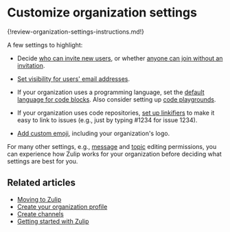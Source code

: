 # Customize organization settings

{!review-organization-settings-instructions.md!}

A few settings to highlight:

* Decide [who can invite new users][who-can-invite], or whether
  [anyone can join without an invitation][who-can-join].

* [Set visibility for users' email addresses][email-address-visibility].

* If your organization uses a programming language, set the [default
  language for code blocks][default-code-block-language]. Also
  consider setting up [code playgrounds][code-playgrounds].

* If your organization uses code repositories, [set up
  linkifiers](/help/add-a-custom-linkifier) to make it easy to link to
  issues (e.g., just by typing #1234 for issue 1234).

* [Add custom emoji](/help/custom-emoji), including your organization's logo.

For many other settings, e.g., [message][message-editing-permissions] and
[topic][topic-editing-permissions] editing permissions, you can experience how
Zulip works for your organization before deciding what settings are best for
you.

[message-editing-permissions]: /help/restrict-message-editing-and-deletion
[topic-editing-permissions]: /help/restrict-moving-messages
[default-code-block-language]: /help/code-blocks#default-code-block-language
[code-playgrounds]: /help/code-blocks#code-playgrounds
[email-address-visibility]: /help/configure-email-visibility
[who-can-invite]: /help/restrict-account-creation#change-who-can-send-invitations
[who-can-join]: /help/restrict-account-creation#set-whether-invitations-are-required-to-join

## Related articles

* [Moving to Zulip](/help/moving-to-zulip)
* [Create your organization profile](/help/create-your-organization-profile)
* [Create channels](/help/create-channels)
* [Getting started with Zulip](/help/getting-started-with-zulip)
